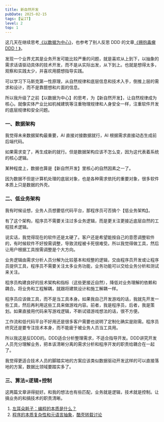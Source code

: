 ```yaml
---
title: 新自然开发
pubDate: 2025-02-15
tags: [💻IT]
level: 2
top: 1
---
```


这几天在继续思考[《以数据为中心》](/lab/20250125-data-centric)，也参考了别人反思 DDD 的文章[《拥抱毒瘤 DDD！》](https://mp.weixin.qq.com/s/AhklSNwD1UzHv0hCGNMcVg)。

发现一个业界尤其是业务开发可能比较严重的问题，就是喜欢从上到下，以抽象的需求话语驱动具体的技术开发，而不是从实际出发，从下到上。也就是想得太多，观察和实践太少，并喜欢用臆想指导实践。

可以学习下马斯克第一性原理，从自然规律和底层信息和技术入手，倒推上层的需求和设计，而不是靠臆想和片面的信息。

所以我升级了之前【以数据为中心】的思考，为【新自然开发】，让自然规律成为核心。就像实体产业比如机械建筑等注重物理规律和人身安全一样，注重软件开发的底层规律和安全问题。

### 一、数据架构

我觉得未来数据架构最重要，AI 直接对接数据就行，AI 根据需求直接动态生成前后端代码。

如果需求变了，再生成新的就行。但是数据架构应该不怎么变，因为这代表着系统的核心逻辑。

某种程度上，数据也算是【新自然开发】里核心的自然因素之一了。

因为数据不但是计算机处理的底层对象，也是各种需求依托的重要对象，很多软件本质上只是数据的外壳。

### 二、低业务架构

我有时候设想，业务人员想要低代码平台，那程序员可否搞个【低业务架构】。

有了这个架构，程序员不需要关注过多业务逻辑，而是更关注更接近底层自然的工程技术逻辑。

说实话，我觉得现在的软件还是太硬了。客户还是希望能按自己的意愿调整软件的，有时候软件不好按需调整，导致流程被卡死很难受。所以我觉得做工具，然后让用户根据工具按需调整是个大方向。

业务逻辑由需求分析人员分解为比较基本和规整的逻辑，交由程序员开发或让程序员提供工具，程序员不需要关注太多业务功能，业务功能可以交给业务分析和测试来关注。

程序员构建良好的技术架构和指标（这些更接近自然），降低对业务理解的依赖和耦合。将业务和工程解耦，就跟将建筑设计和施工解耦一样。

程序员应该做工具，而不是当工具本身。如果我自己开发游戏的话，我就先开发一些工具，然后再利用这些工具来做游戏内容。前者，我是程序员，后者，我是策划。如果直接用代码来写游戏逻辑，不断试错游戏想法的话，很不方便。

工作流和低代码平台不好用还是很多客户需要也说明了定制化确实是刚需。程序员终究还是要专注技术本身，而不能疲于被业务人员当工具用。

所以我这是反DDD的。DDD适合分析整理需求，不适合指导开发。DDD讲究开发人员充分理解业务，把本该清晰分离的需求分析和程序开发的职责给耦合在一起了。

我觉得更适合技术人员的脚踏实地的方案应该类似数据驱动开发这样的可以直接落地的方案，数据比领域要踏实多了。

### 三、算法=逻辑+控制

这两篇文章讲得挺好。和我的想法也有些匹配，业务就是逻辑，技术就是控制。让搞业务的和搞技术的职责清晰。

1. [左耳朵耗子：编程的本质是什么？](https://mp.weixin.qq.com/s/3WKImtdg_rEd_R9eCjs6WA)
2. [程序的本质复杂性和元语言抽象](https://www.cnblogs.com/weidagang2046/p/the-nature-of-meta.html)，[酷壳转载讨论](https://coolshell.cn/articles/10652.html)
